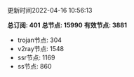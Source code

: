 更新时间2022-04-16 10:56:13

**总订阅: 401**
**总节点: 15990**
**有效节点: 3881**
- trojan节点: 304
- v2ray节点: 1548
- ssr节点: 1169
- ss节点: 860
